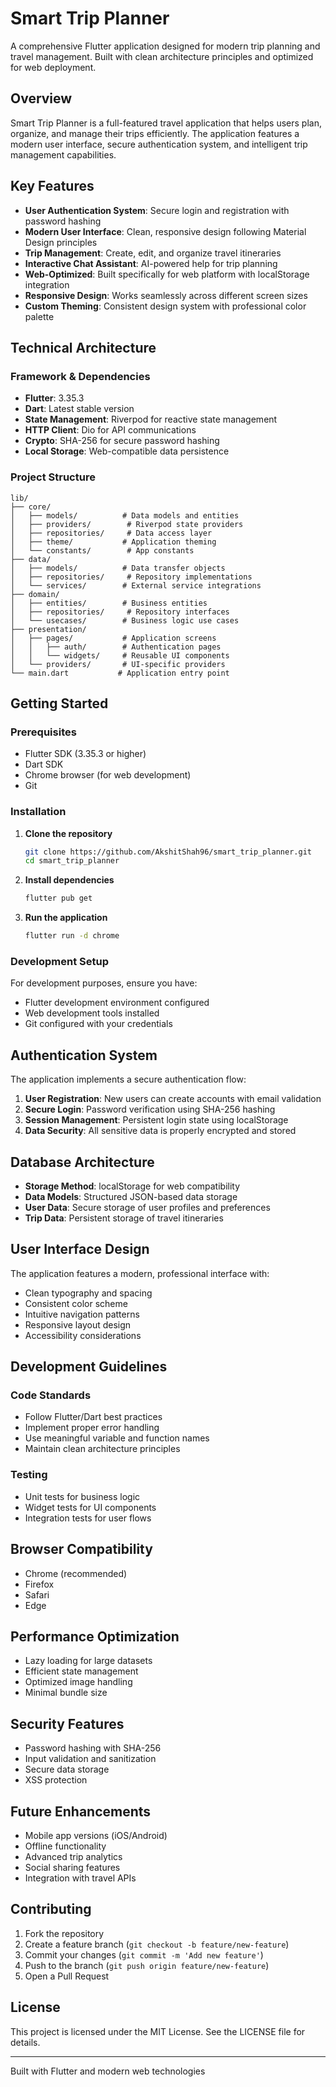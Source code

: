 # Smart Trip Planner

A comprehensive Flutter application designed for modern trip planning and travel management. Built with clean architecture principles and optimized for web deployment.

## Overview

Smart Trip Planner is a full-featured travel application that helps users plan, organize, and manage their trips efficiently. The application features a modern user interface, secure authentication system, and intelligent trip management capabilities.

## Key Features

- **User Authentication System**: Secure login and registration with password hashing
- **Modern User Interface**: Clean, responsive design following Material Design principles
- **Trip Management**: Create, edit, and organize travel itineraries
- **Interactive Chat Assistant**: AI-powered help for trip planning
- **Web-Optimized**: Built specifically for web platform with localStorage integration
- **Responsive Design**: Works seamlessly across different screen sizes
- **Custom Theming**: Consistent design system with professional color palette

## Technical Architecture

### Framework & Dependencies
- **Flutter**: 3.35.3
- **Dart**: Latest stable version
- **State Management**: Riverpod for reactive state management
- **HTTP Client**: Dio for API communications
- **Crypto**: SHA-256 for secure password hashing
- **Local Storage**: Web-compatible data persistence

### Project Structure
```
lib/
├── core/
│   ├── models/          # Data models and entities
│   ├── providers/        # Riverpod state providers
│   ├── repositories/     # Data access layer
│   ├── theme/           # Application theming
│   └── constants/        # App constants
├── data/
│   ├── models/          # Data transfer objects
│   ├── repositories/     # Repository implementations
│   └── services/        # External service integrations
├── domain/
│   ├── entities/        # Business entities
│   ├── repositories/     # Repository interfaces
│   └── usecases/        # Business logic use cases
├── presentation/
│   ├── pages/           # Application screens
│   │   ├── auth/        # Authentication pages
│   │   └── widgets/     # Reusable UI components
│   └── providers/       # UI-specific providers
└── main.dart           # Application entry point
```

## Getting Started

### Prerequisites
- Flutter SDK (3.35.3 or higher)
- Dart SDK
- Chrome browser (for web development)
- Git

### Installation

1. **Clone the repository**
   ```bash
   git clone https://github.com/AkshitShah96/smart_trip_planner.git
   cd smart_trip_planner
   ```

2. **Install dependencies**
   ```bash
   flutter pub get
   ```

3. **Run the application**
   ```bash
   flutter run -d chrome
   ```

### Development Setup

For development purposes, ensure you have:
- Flutter development environment configured
- Web development tools installed
- Git configured with your credentials

## Authentication System

The application implements a secure authentication flow:

1. **User Registration**: New users can create accounts with email validation
2. **Secure Login**: Password verification using SHA-256 hashing
3. **Session Management**: Persistent login state using localStorage
4. **Data Security**: All sensitive data is properly encrypted and stored

## Database Architecture

- **Storage Method**: localStorage for web compatibility
- **Data Models**: Structured JSON-based data storage
- **User Data**: Secure storage of user profiles and preferences
- **Trip Data**: Persistent storage of travel itineraries

## User Interface Design

The application features a modern, professional interface with:
- Clean typography and spacing
- Consistent color scheme
- Intuitive navigation patterns
- Responsive layout design
- Accessibility considerations

## Development Guidelines

### Code Standards
- Follow Flutter/Dart best practices
- Implement proper error handling
- Use meaningful variable and function names
- Maintain clean architecture principles

### Testing
- Unit tests for business logic
- Widget tests for UI components
- Integration tests for user flows

## Browser Compatibility

- Chrome (recommended)
- Firefox
- Safari
- Edge

## Performance Optimization

- Lazy loading for large datasets
- Efficient state management
- Optimized image handling
- Minimal bundle size

## Security Features

- Password hashing with SHA-256
- Input validation and sanitization
- Secure data storage
- XSS protection

## Future Enhancements

- Mobile app versions (iOS/Android)
- Offline functionality
- Advanced trip analytics
- Social sharing features
- Integration with travel APIs

## Contributing

1. Fork the repository
2. Create a feature branch (`git checkout -b feature/new-feature`)
3. Commit your changes (`git commit -m 'Add new feature'`)
4. Push to the branch (`git push origin feature/new-feature`)
5. Open a Pull Request

## License

This project is licensed under the MIT License. See the LICENSE file for details.



---

Built with Flutter and modern web technologies
